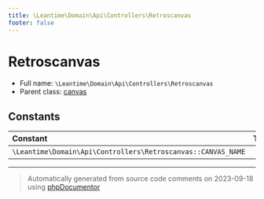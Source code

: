 ```yaml
---
title: \Leantime\Domain\Api\Controllers\Retroscanvas
footer: false
---
```


# Retroscanvas





* Full name: `\Leantime\Domain\Api\Controllers\Retroscanvas`
* Parent class: [canvas](../../../../../classes.md)



## Constants

| Constant | Type | Value |
|:---      |:---  |:---   |
|`\Leantime\Domain\Api\Controllers\Retroscanvas::CANVAS_NAME`||&#039;retros&#039;|



---
> Automatically generated from source code comments on 2023-09-18 using [phpDocumentor](http://www.phpdoc.org/)
